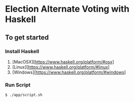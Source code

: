 # Election Alternate Voting with Haskell

## To get started
### Install Haskell
1. [MacOSX][https://www.haskell.org/platform/#osx]
2. [Linux][https://www.haskell.org/platform/#linux]
3. [Windows][https://www.haskell.org/platform/#windows]

### Run Script

``` shell
$ ./app/script.sh
```



